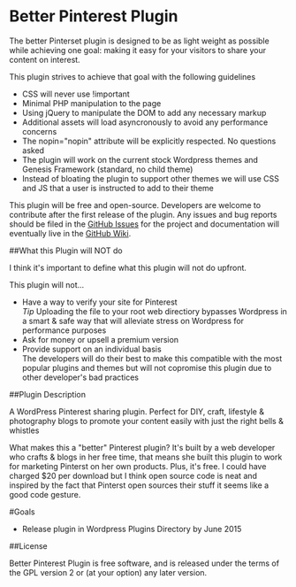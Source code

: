 # Better Pinterest Plugin

The better Pinterset plugin is designed to be as light weight as possible while achieving one goal: making it easy for your visitors to share your content on interest.

This plugin strives to achieve that goal with the following guidelines

- CSS will never use !important
- Minimal PHP manipulation to the page
- Using jQuery to manipulate the DOM to add any necessary markup
- Additional assets will load asyncronously to avoid any performance concerns
- The nopin="nopin" attribute will be explicitly respected. No questions asked
- The plugin will work on the current stock Wordpress themes and Genesis Framework (standard, no child theme)
- Instead of bloating the plugin  to support other themes we will use CSS and JS that a user is instructed to add to their theme

This plugin will be free and open-source. Developers are welcome to contribute after the first release of the plugin. Any issues and bug reports should be filed in the [GitHub Issues](https://github.com/terriann/betterpinterestplugin/issues) for the project and documentation will eventually live in the [GitHub Wiki](https://github.com/terriann/betterpinterestplugin/wiki).

##What this Plugin will NOT do

I think it's important to define what this plugin will not do upfront.

This plugin will not...
- Have a way to verify your site for Pinterest  
 *Tip* Uploading the file to your root web directiory bypasses Wordpress in a smart & safe way that will alleviate stress on Wordpress for performance purposes
-  Ask for money or upsell a premium version
- Provide support on an individual basis   
  The developers will do their best to make this compatible with the most popular plugins and themes but will not copromise this plugin due to other developer's bad practices

##Plugin Description

A WordPress Pinterest sharing plugin. Perfect for DIY, craft, lifestyle &amp; photography blogs to promote your content easily with just the right bells &amp; whistles

What makes this a "better" Pinterest plugin? It's built by a web developer who crafts & blogs in her free time, that means she built this plugin to work for marketing Pinterst on her own products. Plus, it's free.  I could have charged $20 per download but I think open source code is neat and inspired by the fact that Pinterst open sources their stuff it seems like a good code gesture.

#Goals

* Release plugin in Wordpress Plugins Directory by June 2015


##License

Better Pinterest Plugin is free software, and is released under the terms of the GPL version 2 or (at your option) any later version.
